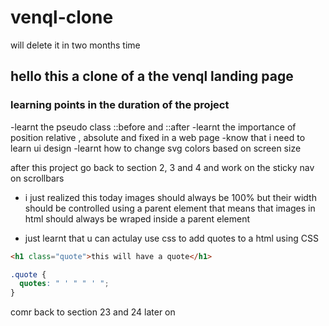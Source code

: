 # venql-clone

will delete it in two months time

## hello this a clone of a the venql landing page

### learning points in the duration of the project

-learnt the pseudo class ::before and ::after
-learnt the importance of position relative , absolute and fixed in a web page
-know that i need to learn ui design
-learnt how to change svg colors based on screen size

after this project go back to section 2, 3 and 4 and work on the sticky nav on scrollbars

- i just realized this today images should always be 100% but their width should be controlled using a parent element that means that images in html should always be wraped inside a parent element

- just learnt that u can actulay use css to add quotes to a html using CSS

```html
<h1 class="quote">this will have a quote</h1>
```

```css
.quote {
  quotes: " ' " " ' ";
}
```

comr back to section 23 and 24 later on
